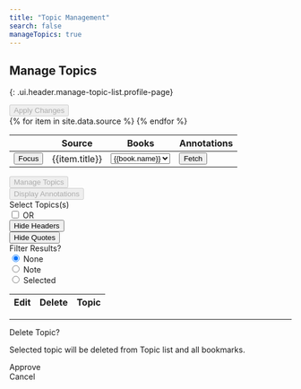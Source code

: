 ```yaml
---
title: "Topic Management"
search: false
manageTopics: true
---
```


## Manage Topics
{: .ui.header.manage-topic-list.profile-page}

<div class="field">
  <button id="applyChangesButtonNew" title="Save changes" disabled class="ui blue button"> Apply Changes </button>
</div>

<table id="sourceTable" class="ui celled table">
  <thead>
    <tr>
      <th></th>
      <th>Source</th>
      <th>Books</th>
      <th>Annotations</th>
    </tr>
  </thead>
  <tbody>
  {% for item in site.data.source %}
    <tr id="{{item.sid}}">
      <td>
        <button data-sid="{{item.sid}}" class="collapse source-select ui green button">Focus</button>
      </td>
      <td>{{item.title}}</td>
      <td>
        <select name="book" id="book-list{{item.sid}}" class="search ui dropdown">
        {% for book in item.books %}
          <option value="{{book.value}}">{{book.name}}</option>
        {% endfor %}
        </select>
      </td>
      <td id="load-button-{{item.sid}}">
        <button data-sid="{{item.sid}}" class="bookmarks source-select ui primary button">Fetch</button>
      </td>
    </tr>
  {% endfor %}
  </tbody>
</table>

<div id="action-manager" class="hide ui form">
  <div class="fields">
    <div class="three wide field">
      <button id="manageTopicsButton" title="Edit and delete topics" disabled class="ui blue button"> Manage Topics </button>
    </div>
    <div class="three wide field">
      <button id="displayBookmarksButtonNew" title="Display annotations optionally filtered by book and topic" disabled class="ui green button"> Display Annotations </button>
    </div>
    <div class="seven wide field">
      <div id="topicSelectNew" class="ui multiple selection search dropdown">
        <input name="topicListNew" type="hidden">
        <i class="dropdown icon"></i>
        <div class="default text">Select Topics(s)</div>
        <div id="topic-list-new" class="menu"> </div>
      </div>
    </div>
    <div class="three wide field">
      <div id="condition-toggle" class="ui toggle checkbox">
        <input type="checkbox" name="condition">
        <label>OR</label>
      </div> 
    </div>
  </div>
  <div class="hide annotation-actions">
    <div class="fields">
      <div class="three wide field">
        <button class="hide-headers ui primary button">Hide Headers</button>
      </div>
      <div class="three wide field">
        <button class="hide-quotes ui green button">Hide Quotes</button>
      </div>
      <div id="annotation-filter" class="inline fields">
        <label for="annotationFilter">Filter Results?</label>
        <div class="field">
          <div class="cmi-filter ui radio checkbox">
            <input type="radio" checked="" value="none" name="annotationFilter" tabindex="0" class="hidden">
            <label>None</label>
          </div>
        </div>
        <div class="field">
          <div class="cmi-filter ui radio checkbox">
            <input type="radio" value="note" name="annotationFilter" tabindex="0" class="hidden">
            <label>Note</label>
          </div>
        </div>
        <div class="field">
          <div class="cmi-filter ui radio checkbox">
            <input type="radio" value="selected" name="annotationFilter" tabindex="0" class="hidden">
            <label>Selected</label>
          </div>
        </div>
      </div>
    </div>
  </div>
</div>

<table id="topicTable" class="hide ui celled table">
  <thead>
    <tr>
      <th>Edit</th>
      <th>Delete</th>
      <th>Topic</th>
    </tr>
  </thead>
  <tbody>
  </tbody>
</table>

<hr/>

<div id="activity-report" class="ui text container"></div>

<div id="confirmDelete" class="ui mini modal">
  <div class="header">Delete Topic?</div>
  <div class="content">
    <p>Selected topic will be deleted from Topic list and all bookmarks.</p>
    <p id="topicsToDelete"></p>
  </div>
  <div class="actions">
    <div class="delete-approve ui green approve button">Approve</div>
    <div class="ui red cancel button">Cancel</div>
  </div>
</div>
